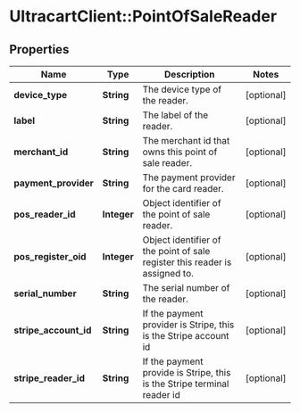 # UltracartClient::PointOfSaleReader

## Properties
Name | Type | Description | Notes
------------ | ------------- | ------------- | -------------
**device_type** | **String** | The device type of the reader. | [optional] 
**label** | **String** | The label of the reader. | [optional] 
**merchant_id** | **String** | The merchant id that owns this point of sale reader. | [optional] 
**payment_provider** | **String** | The payment provider for the card reader. | [optional] 
**pos_reader_id** | **Integer** | Object identifier of the point of sale reader. | [optional] 
**pos_register_oid** | **Integer** | Object identifier of the point of sale register this reader is assigned to. | [optional] 
**serial_number** | **String** | The serial number of the reader. | [optional] 
**stripe_account_id** | **String** | If the payment provider is Stripe, this is the Stripe account id | [optional] 
**stripe_reader_id** | **String** | If the payment provide is Stripe, this is the Stripe terminal reader id | [optional] 


